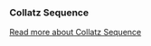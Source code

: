 ### Collatz Sequence

[Read more about Collatz Sequence](https://mathworld.wolfram.com/CollatzProblem.html)